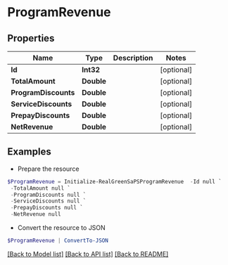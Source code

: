 # ProgramRevenue
## Properties

Name | Type | Description | Notes
------------ | ------------- | ------------- | -------------
**Id** | **Int32** |  | [optional] 
**TotalAmount** | **Double** |  | [optional] 
**ProgramDiscounts** | **Double** |  | [optional] 
**ServiceDiscounts** | **Double** |  | [optional] 
**PrepayDiscounts** | **Double** |  | [optional] 
**NetRevenue** | **Double** |  | [optional] 

## Examples

- Prepare the resource
```powershell
$ProgramRevenue = Initialize-RealGreenSaPSProgramRevenue  -Id null `
 -TotalAmount null `
 -ProgramDiscounts null `
 -ServiceDiscounts null `
 -PrepayDiscounts null `
 -NetRevenue null
```

- Convert the resource to JSON
```powershell
$ProgramRevenue | ConvertTo-JSON
```

[[Back to Model list]](../README.md#documentation-for-models) [[Back to API list]](../README.md#documentation-for-api-endpoints) [[Back to README]](../README.md)

